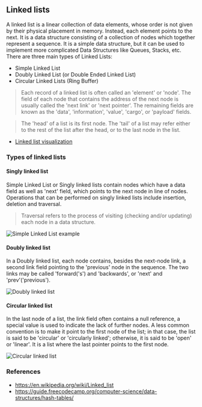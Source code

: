 ## Linked lists

A linked list is a linear collection of data elements, whose order is not given by their physical placement in memory. Instead, each element points to the next. It is a data structure consisting of a collection of nodes which together represent a sequence.
It is a simple data structure, but it can be used to implement more complicated Data Structures like Queues, Stacks, etc. There are three main types of Linked Lists:

- Simple Linked List
- Doubly Linked List (or Double Ended Linked List)
- Circular Linked Lists (Ring Buffer)

> Each record of a linked list is often called an 'element' or 'node'. The field of each node that contains the address of the next node is usually called the 'next link' or 'next pointer'. The remaining fields are known as the 'data', 'information', 'value', 'cargo', or 'payload' fields.

> The 'head' of a list is its first node. The 'tail' of a list may refer either to the rest of the list after the head, or to the last node in the list.

- [Linked list visualization](https://visualgo.net/en/list?slide=1)

### Types of linked lists

#### Singly linked list

Simple Linked List or Singly linked lists contain nodes which have a data field as well as 'next' field, which points to the next node in line of nodes. Operations that can be performed on singly linked lists include insertion, deletion and traversal.

> Traversal refers to the process of visiting (checking and/or updating) each node in a data structure.

![Simple Linked List example](https://upload.wikimedia.org/wikipedia/commons/thumb/6/6d/Singly-linked-list.svg/408px-Singly-linked-list.svg.png)

#### Doubly linked list

In a Doubly linked list, each node contains, besides the next-node link, a second link field pointing to the 'previous' node in the sequence. The two links may be called 'forward('s') and 'backwards', or 'next' and 'prev'('previous').

![Doubly linked list](https://upload.wikimedia.org/wikipedia/commons/thumb/5/5e/Doubly-linked-list.svg/610px-Doubly-linked-list.svg.png)

#### Circular linked list

In the last node of a list, the link field often contains a null reference, a special value is used to indicate the lack of further nodes. A less common convention is to make it point to the first node of the list; in that case, the list is said to be 'circular' or 'circularly linked'; otherwise, it is said to be 'open' or 'linear'. It is a list where the last pointer points to the first node.

![Circular linked list](https://upload.wikimedia.org/wikipedia/commons/thumb/d/df/Circularly-linked-list.svg/350px-Circularly-linked-list.svg.png)

### References

- https://en.wikipedia.org/wiki/Linked_list
- https://guide.freecodecamp.org/computer-science/data-structures/hash-tables/
